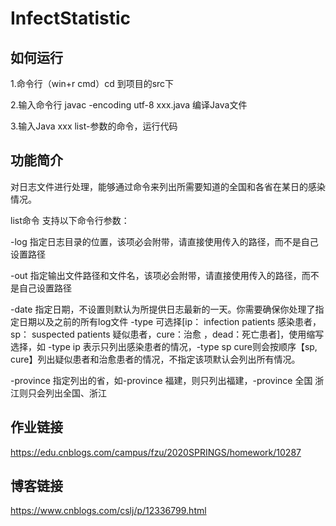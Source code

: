 ﻿# InfectStatistic

## 如何运行
1.命令行（win+r cmd）cd 到项目的src下

2.输入命令行 javac -encoding utf-8 xxx.java 编译Java文件

3.输入Java xxx list-参数的命令，运行代码

## 功能简介
对日志文件进行处理，能够通过命令来列出所需要知道的全国和各省在某日的感染情况。

list命令 支持以下命令行参数：

-log 指定日志目录的位置，该项必会附带，请直接使用传入的路径，而不是自己设置路径

-out 指定输出文件路径和文件名，该项必会附带，请直接使用传入的路径，而不是自己设置路径

-date 指定日期，不设置则默认为所提供日志最新的一天。你需要确保你处理了指定日期以及之前的所有log文件
-type 可选择[ip： infection patients 感染患者，sp： suspected patients 疑似患者，cure：治愈 ，dead：死亡患者]，使用缩写选择，如 -type ip 表示只列出感染患者的情况，-type sp cure则会按顺序【sp,
cure】列出疑似患者和治愈患者的情况，不指定该项默认会列出所有情况。

-province 指定列出的省，如-province 福建，则只列出福建，-province 全国 浙江则只会列出全国、浙江

## 作业链接
https://edu.cnblogs.com/campus/fzu/2020SPRINGS/homework/10287

## 博客链接
https://www.cnblogs.com/cslj/p/12336799.html